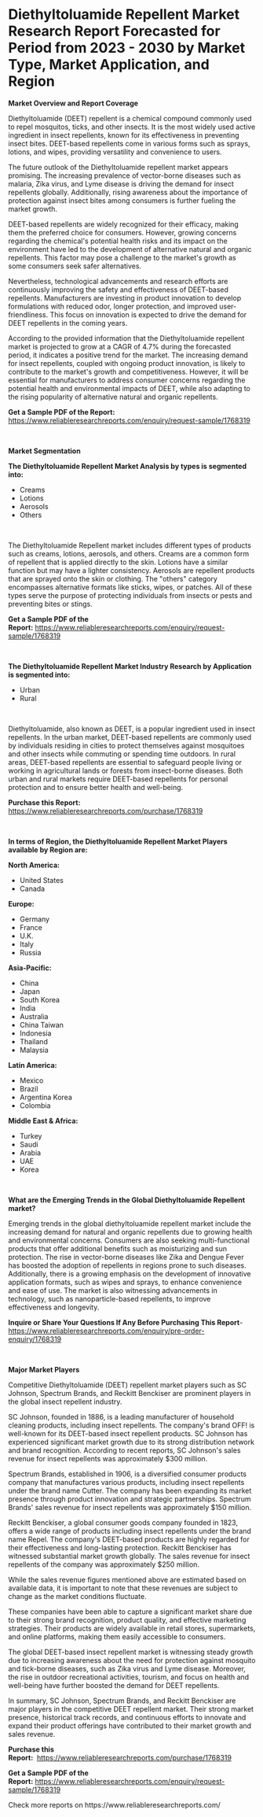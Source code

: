 <p><h1>Diethyltoluamide Repellent Market Research Report Forecasted for Period from 2023 -  2030 by Market Type, Market Application, and Region</h1></p><p><strong>Market Overview and Report Coverage</strong></p>
<p><p>Diethyltoluamide (DEET) repellent is a chemical compound commonly used to repel mosquitos, ticks, and other insects. It is the most widely used active ingredient in insect repellents, known for its effectiveness in preventing insect bites. DEET-based repellents come in various forms such as sprays, lotions, and wipes, providing versatility and convenience to users.</p><p>The future outlook of the Diethyltoluamide repellent market appears promising. The increasing prevalence of vector-borne diseases such as malaria, Zika virus, and Lyme disease is driving the demand for insect repellents globally. Additionally, rising awareness about the importance of protection against insect bites among consumers is further fueling the market growth.</p><p>DEET-based repellents are widely recognized for their efficacy, making them the preferred choice for consumers. However, growing concerns regarding the chemical's potential health risks and its impact on the environment have led to the development of alternative natural and organic repellents. This factor may pose a challenge to the market's growth as some consumers seek safer alternatives.</p><p>Nevertheless, technological advancements and research efforts are continuously improving the safety and effectiveness of DEET-based repellents. Manufacturers are investing in product innovation to develop formulations with reduced odor, longer protection, and improved user-friendliness. This focus on innovation is expected to drive the demand for DEET repellents in the coming years.</p><p>According to the provided information that the Diethyltoluamide repellent market is projected to grow at a CAGR of 4.7% during the forecasted period, it indicates a positive trend for the market. The increasing demand for insect repellents, coupled with ongoing product innovation, is likely to contribute to the market's growth and competitiveness. However, it will be essential for manufacturers to address consumer concerns regarding the potential health and environmental impacts of DEET, while also adapting to the rising popularity of alternative natural and organic repellents.</p></p>
<p><strong>Get a Sample PDF of the Report:</strong> <a href="https://www.reliableresearchreports.com/enquiry/request-sample/1768319">https://www.reliableresearchreports.com/enquiry/request-sample/1768319</a></p>
<p>&nbsp;</p>
<p><strong>Market Segmentation</strong></p>
<p><strong>The Diethyltoluamide Repellent Market Analysis by types is segmented into:</strong></p>
<p><ul><li>Creams</li><li>Lotions</li><li>Aerosols</li><li>Others</li></ul></p>
<p>&nbsp;</p>
<p><p>The Diethyltoluamide Repellent market includes different types of products such as creams, lotions, aerosols, and others. Creams are a common form of repellent that is applied directly to the skin. Lotions have a similar function but may have a lighter consistency. Aerosols are repellent products that are sprayed onto the skin or clothing. The "others" category encompasses alternative formats like sticks, wipes, or patches. All of these types serve the purpose of protecting individuals from insects or pests and preventing bites or stings.</p></p>
<p><strong>Get a Sample PDF of the Report:</strong>&nbsp;<a href="https://www.reliableresearchreports.com/enquiry/request-sample/1768319">https://www.reliableresearchreports.com/enquiry/request-sample/1768319</a></p>
<p>&nbsp;</p>
<p><strong>The Diethyltoluamide Repellent Market Industry Research by Application is segmented into:</strong></p>
<p><ul><li>Urban</li><li>Rural</li></ul></p>
<p>&nbsp;</p>
<p><p>Diethyltoluamide, also known as DEET, is a popular ingredient used in insect repellents. In the urban market, DEET-based repellents are commonly used by individuals residing in cities to protect themselves against mosquitoes and other insects while commuting or spending time outdoors. In rural areas, DEET-based repellents are essential to safeguard people living or working in agricultural lands or forests from insect-borne diseases. Both urban and rural markets require DEET-based repellents for personal protection and to ensure better health and well-being.</p></p>
<p><strong>Purchase this Report:</strong>&nbsp; <a href="https://www.reliableresearchreports.com/purchase/1768319">https://www.reliableresearchreports.com/purchase/1768319</a></p>
<p>&nbsp;</p>
<p><strong>In terms of Region, the Diethyltoluamide Repellent Market Players available by Region are:</strong></p>
<p>
    <p> <strong> North America: </strong>
        <ul>
            <li>United States</li>
            <li>Canada</li>
        </ul>
        </p> 
    <p> <strong> Europe: </strong>
        <ul>
            <li>Germany</li>
            <li>France</li>
            <li>U.K.</li>
            <li>Italy</li>
            <li>Russia</li>
        </ul>
        </p> 
    <p> <strong> Asia-Pacific: </strong>
        <ul>
            <li>China</li>
            <li>Japan</li>
            <li>South Korea</li>
            <li>India</li>
            <li>Australia</li>
            <li>China Taiwan</li>
            <li>Indonesia</li>
            <li>Thailand</li>
            <li>Malaysia</li>
        </ul>
        </p> 
    <p> <strong> Latin America: </strong>
        <ul>
            <li>Mexico</li>
            <li>Brazil</li>
            <li>Argentina Korea</li>
            <li>Colombia</li>
        </ul>
        </p> 
    <p> <strong> Middle East & Africa: </strong>
        <ul>
            <li>Turkey</li>
            <li>Saudi</li>
            <li>Arabia</li>
            <li>UAE</li>
            <li>Korea</li>
        </ul>
    </p>
    </p>
<p>&nbsp;</p>
<p><strong>What are the Emerging Trends in the Global Diethyltoluamide Repellent market?</strong></p>
<p><p>Emerging trends in the global diethyltoluamide repellent market include the increasing demand for natural and organic repellents due to growing health and environmental concerns. Consumers are also seeking multi-functional products that offer additional benefits such as moisturizing and sun protection. The rise in vector-borne diseases like Zika and Dengue Fever has boosted the adoption of repellents in regions prone to such diseases. Additionally, there is a growing emphasis on the development of innovative application formats, such as wipes and sprays, to enhance convenience and ease of use. The market is also witnessing advancements in technology, such as nanoparticle-based repellents, to improve effectiveness and longevity.</p></p>
<p><strong>Inquire or Share Your Questions If Any Before Purchasing This Report</strong>- <a href="https://www.reliableresearchreports.com/enquiry/pre-order-enquiry/1768319">https://www.reliableresearchreports.com/enquiry/pre-order-enquiry/1768319</a></p>
<p>&nbsp;</p>
<p><strong>Major Market Players</strong></p>
<p><p>Competitive Diethyltoluamide (DEET) repellent market players such as SC Johnson, Spectrum Brands, and Reckitt Benckiser are prominent players in the global insect repellent industry.</p><p>SC Johnson, founded in 1886, is a leading manufacturer of household cleaning products, including insect repellents. The company's brand OFF! is well-known for its DEET-based insect repellent products. SC Johnson has experienced significant market growth due to its strong distribution network and brand recognition. According to recent reports, SC Johnson's sales revenue for insect repellents was approximately $300 million.</p><p>Spectrum Brands, established in 1906, is a diversified consumer products company that manufactures various products, including insect repellents under the brand name Cutter. The company has been expanding its market presence through product innovation and strategic partnerships. Spectrum Brands' sales revenue for insect repellents was approximately $150 million.</p><p>Reckitt Benckiser, a global consumer goods company founded in 1823, offers a wide range of products including insect repellents under the brand name Repel. The company's DEET-based products are highly regarded for their effectiveness and long-lasting protection. Reckitt Benckiser has witnessed substantial market growth globally. The sales revenue for insect repellents of the company was approximately $250 million.</p><p>While the sales revenue figures mentioned above are estimated based on available data, it is important to note that these revenues are subject to change as the market conditions fluctuate.</p><p>These companies have been able to capture a significant market share due to their strong brand recognition, product quality, and effective marketing strategies. Their products are widely available in retail stores, supermarkets, and online platforms, making them easily accessible to consumers.</p><p>The global DEET-based insect repellent market is witnessing steady growth due to increasing awareness about the need for protection against mosquito and tick-borne diseases, such as Zika virus and Lyme disease. Moreover, the rise in outdoor recreational activities, tourism, and focus on health and well-being have further boosted the demand for DEET repellents.</p><p>In summary, SC Johnson, Spectrum Brands, and Reckitt Benckiser are major players in the competitive DEET repellent market. Their strong market presence, historical track records, and continuous efforts to innovate and expand their product offerings have contributed to their market growth and sales revenue.</p></p>
<p><strong>Purchase this Report:</strong>&nbsp;&nbsp;<a href="https://www.reliableresearchreports.com/purchase/1768319">https://www.reliableresearchreports.com/purchase/1768319</a></p>
<p></p>
<p><strong>Get a Sample PDF of the Report:</strong>&nbsp;<a href="https://www.reliableresearchreports.com/enquiry/request-sample/1768319">https://www.reliableresearchreports.com/enquiry/request-sample/1768319</a></p>
<p>Check more reports on https://www.reliableresearchreports.com/</p>